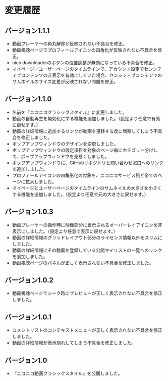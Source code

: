 # 変更履歴

## バージョン1.1.1

- 動画プレーヤーの角丸解除が反映されない不具合を修正。
- 動画視聴ページでプロフィールアイコンの四角化が反映されない不具合を修正。
- nico downloaderのボタンの位置調整が無効になっている不具合を修正。
- マイページ／ユーザーページのタイムラインで、アカウント設定でセンシティブコンテンツの非表示を有効にしていた場合、センシティブコンテンツのサムネイルのサイズ変更が反映されない問題を修正。

## バージョン1.1.0

- 名前を『ニコニコクラシックスタイル』に変更しました。
- 動画の自動再生を無効化にする機能を追加しました。（設定より任意で有効に戻せます。）
- 動画の詳細情報に追加するリンクが動画を遷移する度に増殖してしまう不具合を修正しました。
- ポップアップウィンドウのデザインを変更しました。
- ポップアップウィンドウの設定項目を対象のページ毎にカテゴリー分けして、ポップアップウィンドウを見易くしました。
- ポップアップウィンドウに、GitHubリポジトリと問い合わせ窓口へのリンクを追加しました。
- プロフィールアイコンの四角形化の対象を、ニコニコサービス殆ど全てのページに拡大しました。
- マイページとユーザーページのタイムラインのサムネイルの大きさを小さくする機能を追加しました。（設定より任意で元の大きさに戻せます。）

## バージョン1.0.3

- 動画プレーヤーの操作時に映像部分に表示されるオーバーレイアイコンを非表示にしました。（設定より任意で表示に戻せます。）
- 動画の詳細情報のグリッドレイアウト部分のライセンス情報以外をスリムにしました。
- 動画の詳細情報にその動画を登録している公開マイリストの一覧へのリンクを追加しました。
- 動画視聴ページのパネルが正しく表示されない不具合を修正しました。

## バージョン1.0.2

- 動画視聴ページでシーク時にプレビューが正しく表示されない不具合を修正しました。

## バージョン1.0.1

- コメントリストのコンテキストメニューが正しく表示されない不具合を修正しました。
- 動画の詳細情報が表示崩れしてしまう不具合を修正しました。

## バージョン1.0

- 『ニコニコ動画クラシックスタイル』を公開しました。